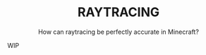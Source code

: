 <h1 align="center">RAYTRACING</h1>
<p align="center">How can raytracing be perfectly accurate in Minecraft?</p>

WIP